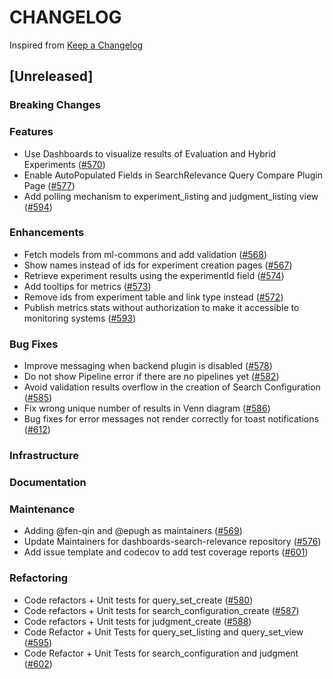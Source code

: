 # CHANGELOG

Inspired from [Keep a Changelog](https://keepachangelog.com/en/1.0.0/)

## [Unreleased]

### Breaking Changes

### Features
* Use Dashboards to visualize results of Evaluation and Hybrid Experiments ([#570](https://github.com/opensearch-project/dashboards-search-relevance/pull/570))
* Enable AutoPopulated Fields in SearchRelevance Query Compare Plugin Page ([#577](https://github.com/opensearch-project/dashboards-search-relevance/pull/577))
* Add polling mechanism to experiment_listing and judgment_listing view ([#594](https://github.com/opensearch-project/dashboards-search-relevance/pull/594))

### Enhancements
* Fetch models from ml-commons and add validation ([#568](https://github.com/opensearch-project/dashboards-search-relevance/pull/568))
* Show names instead of ids for experiment creation pages ([#567](https://github.com/opensearch-project/dashboards-search-relevance/pull/567))
* Retrieve experiment results using the experimentId field ([#574](https://github.com/opensearch-project/dashboards-search-relevance/pull/574))
* Add tooltips for metrics ([#573](https://github.com/opensearch-project/dashboards-search-relevance/pull/573))
* Remove ids from experiment table and link type instead ([#572](https://github.com/opensearch-project/dashboards-search-relevance/pull/572))
* Publish metrics stats without authorization to make it accessible to monitoring systems ([#593](https://github.com/opensearch-project/dashboards-search-relevance/pull/593))

### Bug Fixes
* Improve messaging when backend plugin is disabled ([#578](https://github.com/opensearch-project/dashboards-search-relevance/pull/578))
* Do not show Pipeline error if there are no pipelines yet ([#582](https://github.com/opensearch-project/dashboards-search-relevance/pull/582))
* Avoid validation results overflow in the creation of Search Configuration ([#585](https://github.com/opensearch-project/dashboards-search-relevance/pull/585))
* Fix wrong unique number of results in Venn diagram ([#586](https://github.com/opensearch-project/dashboards-search-relevance/pull/586))
* Bug fixes for error messages not render correctly for toast notifications ([#612](https://github.com/opensearch-project/dashboards-search-relevance/pull/612))

### Infrastructure

### Documentation

### Maintenance
* Adding @fen-qin and @epugh as maintainers ([#569](https://github.com/opensearch-project/dashboards-search-relevance/pull/569))
* Update Maintainers for dashboards-search-relevance repository ([#576](https://github.com/opensearch-project/dashboards-search-relevance/pull/576))
* Add issue template and codecov to add test coverage reports ([#601](https://github.com/opensearch-project/dashboards-search-relevance/pull/601))

### Refactoring
* Code refactors + Unit tests for query_set_create ([#580](https://github.com/opensearch-project/dashboards-search-relevance/pull/580))
* Code refactors + Unit tests for search_configuration_create ([#587](https://github.com/opensearch-project/dashboards-search-relevance/pull/587))
* Code refactors + Unit tests for judgment_create ([#588](https://github.com/opensearch-project/dashboards-search-relevance/pull/588))
* Code Refactor + Unit Tests for query_set_listing and query_set_view ([#595](https://github.com/opensearch-project/dashboards-search-relevance/pull/595))
* Code Refactor + Unit Tests for search_configuration and judgment ([#602](https://github.com/opensearch-project/dashboards-search-relevance/pull/602))
